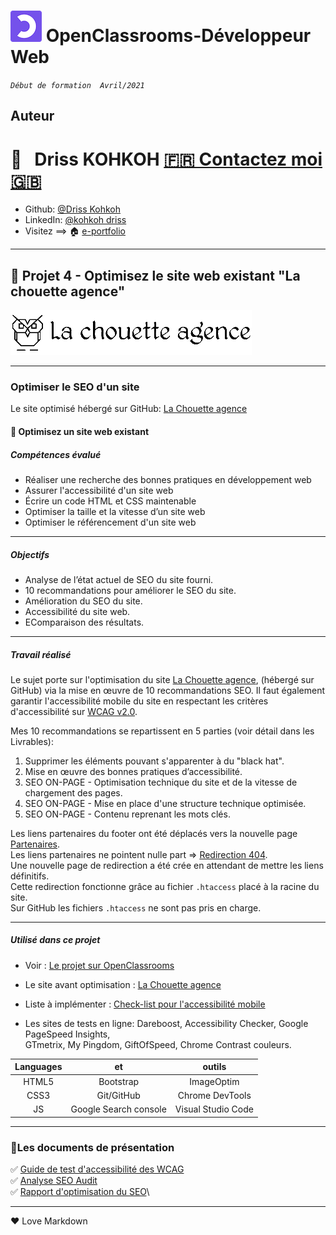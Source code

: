 # ![left 100%](https://raw.githubusercontent.com/kohkohdriss/archive/main/images/Logo_OpenClassrooms.png) OpenClassrooms-Développeur Web

_`Début de formation  Avril/2021`_

## Auteur

👤 &nbsp; **Driss KOHKOH** [🇫🇷 Contactez moi 🇬🇧](mailto:kohkoh.driss@gmail.com)
=======

* Github: [@Driss Kohkoh](https://github.com/kohkohdriss)
* LinkedIn: [@kohkoh driss](https://www.linkedin.com/in/driss-kohkoh/)
* Visitez ==> 🏠 [e-portfolio](https://driss-kohkoh.jimdosite.com/)

***
## 📎 Projet 4 - Optimisez le site web existant "La chouette agence"
![left 100%](./img/la-chouette-agence.png)
***
### Optimiser le SEO d'un site

Le site optimisé hébergé sur GitHub: [La Chouette agence](https://github.com/kohkohdriss/Webdesign-Lyon.git/)

#### 🔨 Optimisez un site web existant

##### Compétences évalué

* Réaliser une recherche des bonnes pratiques en développement web
* Assurer l'accessibilité d'un site web
* Écrire un code HTML et CSS maintenable
* Optimiser la taille et la vitesse d’un site web
* Optimiser le référencement d'un site web

***

##### Objectifs

* Analyse de l’état actuel de SEO du site fourni.
* 10 recommandations pour améliorer le SEO du site.
* Amélioration du SEO du site.
* Accessibilité du site web.
* EComparaison des résultats.

***

##### Travail réalisé

Le sujet porte sur l'optimisation du site [La Chouette agence](https://github.com/kohkohdriss/Webdesign-Lyon.git), (hébergé sur GitHub) via la mise en œuvre de 10 recommandations SEO.
Il faut également garantir l'accessibilité mobile du site en respectant les critères d'accessibilité sur [WCAG v2.0](https://www.w3.org/Translations/WCAG20-fr/).

Mes 10 recommandations se repartissent en 5 parties (voir détail dans les Livrables):

1. Supprimer les éléments pouvant s'apparenter à du "black hat".
2. Mise en œuvre des bonnes pratiques d’accessibilité.
3. SEO ON-PAGE - Optimisation technique du site et de la vitesse de chargement des pages.
4. SEO ON-PAGE - Mise en place d'une structure technique optimisée.
5. SEO ON-PAGE - Contenu reprenant les mots clés.

Les liens partenaires du footer ont été déplacés vers la nouvelle page [Partenaires](partenaires.html).<br>
Les liens partenaires ne pointent nulle part => [Redirection 404](https://github.com/kohkohdriss/Webdesign-Lyon/page-404.html).<br>
Une nouvelle page de redirection a été crée en attendant de mettre les liens définitifs.<br>
Cette redirection fonctionne grâce au fichier `.htaccess` placé à la racine du site.<br>
Sur GitHub les fichiers `.htaccess` ne sont pas pris en charge.

***

##### Utilisé dans ce projet

* Voir : [Le projet sur OpenClassrooms](https://openclassrooms.com/fr/paths/185/projects/638/assignment "Cliquez pour voir le projet")

* Le site avant optimisation : [La Chouette agence](https://github.com/kohkohdriss/Webdesign-Lyon.git/)

* Liste à implémenter : [Check-list pour l'accessibilité mobile
](https://developer.mozilla.org/fr/docs/Accessibilit%C3%A9/Checklist_accessibilite_mobile)

* Les sites de tests en ligne: Dareboost, Accessibility Checker, Google PageSpeed Insights,<br>GTmetrix, My Pingdom, GiftOfSpeed, Chrome Contrast couleurs.

| Languages       | et                    | outils     |
| :-------------: |:-------------:        | :-----:    |
| HTML5           | Bootstrap              | ImageOptim |
| CSS3            | Git/GitHub                   | Chrome DevTools |
| JS              | Google Search console |  Visual Studio Code    |

***

### 🚦Les documents de présentation

:white_check_mark: [Guide de test d'accessibilité des WCAG](https://github.com/kohkohdriss/archive/blob/main/projet_04/Guide%2Bde%2Btest%2Bd'accessibilite%CC%81%2Bdes%2BWCAG.pdf)\
:white_check_mark: [Analyse SEO Audit](https://github.com/kohkohdriss/archive/blob/main/projet_04/P4_01_analyse_SEO_Audit.pdf)\
:white_check_mark: [Rapport d'optimisation du SEO](https://github.com/kohkohdriss/archive/blob/main/projet_04/P4_03_rapport_d'optimisation.pdf)\

***

<p>&hearts; Love Markdown<p>
